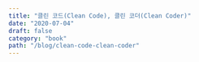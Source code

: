 ```yaml
---
title: "클린 코드(Clean Code), 클린 코더(Clean Coder)"
date: "2020-07-04"
draft: false
category: "book"
path: "/blog/clean-code-clean-coder"
---
```


